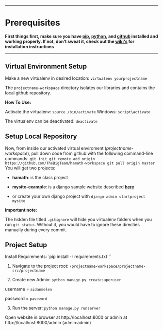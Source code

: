***

# Prerequisites

**First things first, make sure you have [pip](https://github.com/TheBigTeam/hamath-workspace/wiki/pip-installation), [python](https://github.com/TheBigTeam/hamath-workspace/wiki/python-installation), and [github](https://github.com/TheBigTeam/hamath-workspace/wiki/github-setup) installed and working properly. If not, don't sweat it, check out the [**wiki's**](https://github.com/TheBigTeam/hamath-workspace/wiki) for installation instructions**


***

## Virtual Environment Setup

Make a new virtualenv in desired location: `virtualenv yourprojectname`

The `projectname-workspace` directory isolates our libraries and contains the local github repository.

**How To Use:**

Activate the virtualenv: `source /bin/activate`
Windows: `script\activate`

The virtualenv can be deactivated: `deactivate`

## Setup Local Repository

Now, from inside our activated virtual enviroment (*projectname-workspace*), pull down code from github with the following command-line commands:
`
git init
git remote add origin https://github.com/TheBigTeam/hamath-workspace
git pull origin master
`
You will get two projects: 
* **hamath**: is the class project
* **mysite-example**: is a django sample website described [**here**](https://docs.djangoproject.com/en/1.9/intro/tutorial01/)

* or create your own django project with `django-admin startproject mysite`

**important note:**

The hidden file titled `.gitignore` will hide you virtualenv folders when you run `git status`. Without it, you would have to ignore these directies manually during every commit.

## Project Setup

Install Requirements: `pip install -r requirements.txt```

1. Navigate to the project root: `/projectname-workspace/projectname-src/projectname`

2. Create new Admin: `python manage.py createsuperuser`

  username = `aidanmelen`

  password = `password`

3. Run the server: `python manage.py runserver`

  Open website in browser at http://localhost:8000 or admin at http://localhost:8000/admin (admin:admin)



